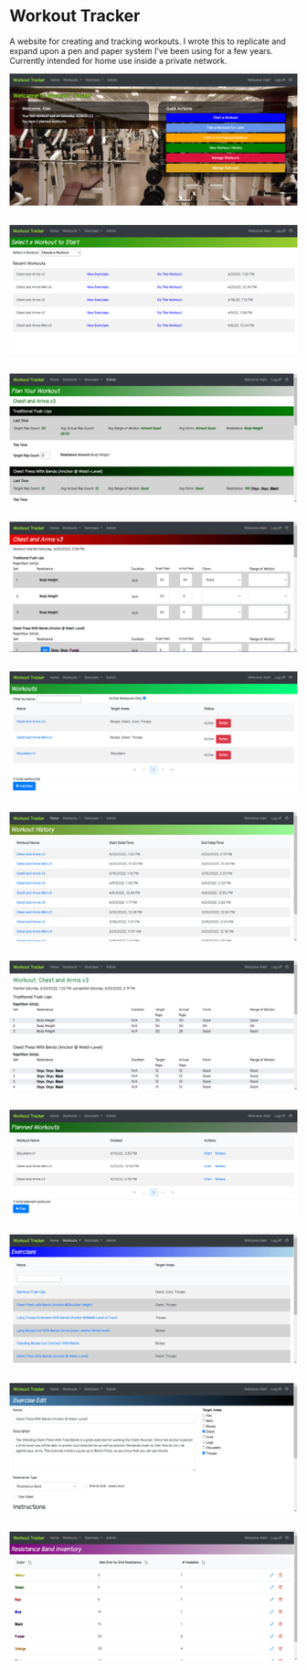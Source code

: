 # Workout Tracker
A website for creating and tracking workouts. I wrote this to replicate and expand upon a pen and paper system I've been using for a few years. Currently intended for home use inside a private network.

![Welcome](PreviewImages/welcome.png)<br /><br />

![Select Workout](PreviewImages/select-workout.png)<br /><br />

![Plan Workout](PreviewImages/plan-workout.png)<br /><br />

![Workout](PreviewImages/workout.PNG)<br /><br />

![Manage Workouts](PreviewImages/manage-workouts.png)<br /><br />

![Workout History](PreviewImages/workout-history.png)<br /><br />

![View Executed Workout](PreviewImages/executed-workout.png)<br /><br />

![Planned Workouts](PreviewImages/planned-workouts.png)<br /><br />

![Manage Exercises](PreviewImages/manage-exercises.png)<br /><br />

![Exercise Edit](PreviewImages/exercise-edit.png)<br /><br />

![Resistance Band Management](PreviewImages/resistance-band-inventory.png)<br /><br />
